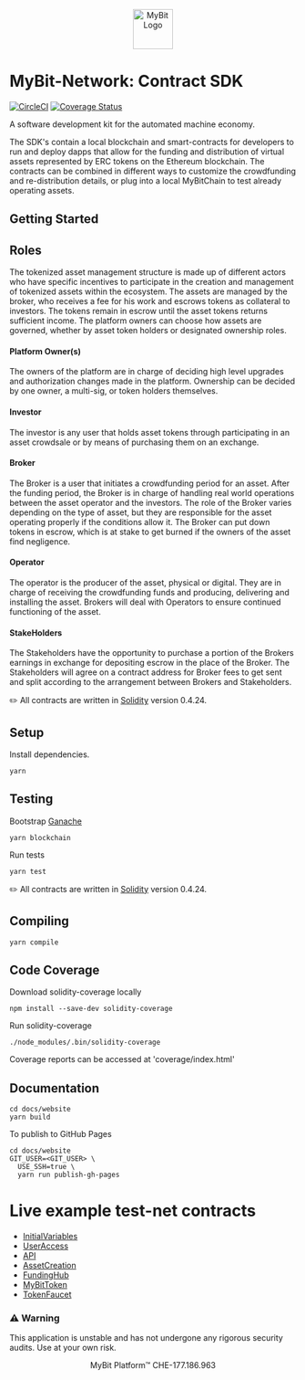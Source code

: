 <p align="center">
  <a href="https://mybit.io/">
    <img alt="MyBit Logo" src="https://files.mybit.io/mybit-icon-28x28.png" width="70">
  </a>
</p>



# MyBit-Network: Contract SDK
[![CircleCI](https://circleci.com/gh/MyBitFoundation/MyBit-Network.tech.svg?style=shield)](https://circleci.com/gh/MyBitFoundation/MyBit-Network.tech) [![Coverage Status](https://coveralls.io/repos/github/MyBitFoundation/MyBit-Network.tech/badge.svg)](https://coveralls.io/github/MyBitFoundation/MyBit-Network.tech)

A software development kit for the automated machine economy.

The SDK's contain a local blockchain and smart-contracts for developers to run and deploy dapps that allow for the funding and distribution of virtual assets represented by ERC tokens on the Ethereum blockchain. The contracts can be combined in different ways to customize the crowdfunding and re-distribution details, or plug into a local MyBitChain to test already operating assets. 

## Getting Started

## Roles 
The tokenized asset management structure is made up of different actors who have specific incentives to participate in the creation and management of tokenized assets within the ecosystem. The assets are managed by the broker, who receives a fee for his work and escrows tokens as collateral to investors. The tokens remain in escrow until the asset tokens returns sufficient income. The platform owners can choose how assets are governed, whether by asset token holders or designated ownership roles.  

#### Platform Owner(s)
The owners of the platform are in charge of deciding high level upgrades and authorization changes made in the platform. Ownership can be decided by one owner, a multi-sig, or token holders themselves. 

#### Investor 
The investor is any user that holds asset tokens through participating in an asset crowdsale or by means of purchasing them on an exchange.

#### Broker 
The Broker is a user that initiates a crowdfunding period for an asset. After the funding period, the Broker is in charge of handling real world operations between the asset operator and the investors. The role of the Broker varies depending on the type of asset, but they are responsible for the asset operating properly if the conditions allow it. The Broker can put down tokens in escrow, which is at stake to get burned if the owners of the asset find negligence. 

#### Operator
The operator is the producer of the asset, physical or digital. They are in charge of receiving the crowdfunding funds and producing, delivering and installing the asset. Brokers will deal with Operators to ensure continued functioning of the asset. 

#### StakeHolders 
The Stakeholders have the opportunity to purchase a portion of the Brokers earnings in exchange for depositing escrow in the place of the Broker. The Stakeholders will agree on a contract address for Broker fees to get sent and split according to the arrangement between Brokers and Stakeholders. 

✏️ All contracts are written in [Solidity](https://solidity.readthedocs.io/en/v0.4.24/) version 0.4.24.


## Setup

Install dependencies.

`yarn`

## Testing

Bootstrap [Ganache](https://truffleframework.com/ganache)

`yarn blockchain`

Run tests

`yarn test`

✏️ All contracts are written in [Solidity](https://solidity.readthedocs.io/en/v0.4.24/) version 0.4.24.

## Compiling

`yarn compile`

## Code Coverage

Download solidity-coverage locally

`npm install --save-dev solidity-coverage`

Run solidity-coverage

`./node_modules/.bin/solidity-coverage`

Coverage reports can be accessed at 'coverage/index.html'

## Documentation

```
cd docs/website
yarn build
```

To publish to GitHub Pages

```
cd docs/website
GIT_USER=<GIT_USER> \
  USE_SSH=true \
  yarn run publish-gh-pages
```


# Live example test-net contracts 
* [InitialVariables](https://ropsten.etherscan.io/address/0x9e6606dedcf9d4960f8652abe2d624a048231841#code)
* [UserAccess](https://ropsten.etherscan.io/address/0xb14c50bb7530c71e14f28498bad1f65d10b5b3a9#code)
* [API](https://ropsten.etherscan.io/address/0x139ebd700b089f51a9dd90c0403e5326b1426f3b#code)
* [AssetCreation](https://ropsten.etherscan.io/address/0x011d426358f1982e327648506d3fdae01d054297#code)
* [FundingHub](https://ropsten.etherscan.io/address/0xb94bd7c5ca000beeff27db7cebb9c03749901f19#code)
* [MyBitToken](https://ropsten.etherscan.io/address/0xbb07c8c6e7cd15e2e6f944a5c2cac056c5476151#code)
* [TokenFaucet](https://ropsten.etherscan.io/address/0x8742272c58f6fe0c2943eba9399c04cbd5342ab2#writeContract)

### ⚠️ Warning
This application is unstable and has not undergone any rigorous security audits. Use at your own risk.


<p align="center">
MyBit Platform™ CHE-177.186.963<br/>
</p>
